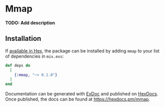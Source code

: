 # Mmap

**TODO: Add description**

## Installation

If [available in Hex](https://hex.pm/docs/publish), the package can be installed
by adding `mmap` to your list of dependencies in `mix.exs`:

```elixir
def deps do
  [
    {:mmap, "~> 0.1.0"}
  ]
end
```

Documentation can be generated with [ExDoc](https://github.com/elixir-lang/ex_doc)
and published on [HexDocs](https://hexdocs.pm). Once published, the docs can
be found at <https://hexdocs.pm/mmap>.

